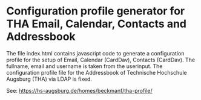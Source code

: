 # Configuration profile generator for THA Email, Calendar, Contacts and Addressbook

The file index.html contains javascript code to generate a configuration profile for
the setup of Email, Calendar (CardDav), Contacts (CardDav). The fullname, email and
username is taken from the userinput. The configuration profile file for the Addressbook of Technische Hochschule Augsburg (THA) via LDAP is fixed.

See: https://hs-augsburg.de/homes/beckmanf/tha-profile/

